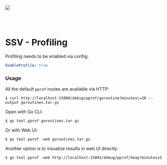 [<img src="../docs/resources/bloxstaking_header_image.png" >](https://www.bloxstaking.com/)

<br>
<br>

# SSV - Profiling

Profiling needs to be enabled via config:
```yaml
EnableProfile: true
```

### Usage

All the default `pprof` routes are available via HTTP:
```shell
$ curl http://localhost:15000/debug/pprof/goroutine?minutes\=20 --output goroutines.tar.gz
```

Open with Go CLI:
```shell
$ go tool pprof goroutines.tar.gz
```

Or with Web UI:
```shell
$ go tool pprof -web goroutines.tar.gz
```

Another option is to visualize results in web UI directly:
```shell
$ go tool pprof -web http://localhost:15001/debug/pprof/heap?minutes=5
```
